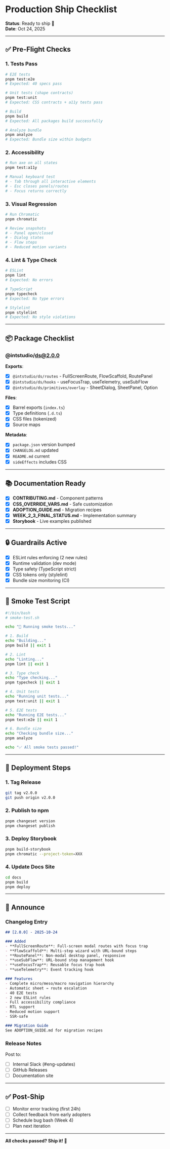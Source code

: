 # Production Ship Checklist

**Status**: Ready to ship 🚢  
**Date**: Oct 24, 2025

---

## ✅ Pre-Flight Checks

### **1. Tests Pass**
```bash
# E2E tests
pnpm test:e2e
# Expected: 40 specs pass

# Unit tests (shape contracts)
pnpm test:unit
# Expected: CSS contracts + a11y tests pass

# Build
pnpm build
# Expected: All packages build successfully

# Analyze bundle
pnpm analyze
# Expected: Bundle size within budgets
```

### **2. Accessibility**
```bash
# Run axe on all states
pnpm test:a11y

# Manual keyboard test
# - Tab through all interactive elements
# - Esc closes panels/routes
# - Focus returns correctly
```

### **3. Visual Regression**
```bash
# Run Chromatic
pnpm chromatic

# Review snapshots
# - Panel open/closed
# - Dialog states
# - Flow steps
# - Reduced motion variants
```

### **4. Lint & Type Check**
```bash
# ESLint
pnpm lint
# Expected: No errors

# TypeScript
pnpm typecheck
# Expected: No type errors

# Stylelint
pnpm stylelint
# Expected: No style violations
```

---

## 📦 Package Checklist

### **@intstudio/ds@2.0.0**

**Exports**:
- [x] `@intstudio/ds/routes` - FullScreenRoute, FlowScaffold, RoutePanel
- [x] `@intstudio/ds/hooks` - useFocusTrap, useTelemetry, useSubFlow
- [x] `@intstudio/ds/primitives/overlay` - SheetDialog, SheetPanel, Option

**Files**:
- [x] Barrel exports (`index.ts`)
- [x] Type definitions (`.d.ts`)
- [x] CSS files (tokenized)
- [x] Source maps

**Metadata**:
- [x] `package.json` version bumped
- [x] `CHANGELOG.md` updated
- [x] `README.md` current
- [x] `sideEffects` includes CSS

---

## 📚 Documentation Ready

- [x] **CONTRIBUTING.md** - Component patterns
- [x] **CSS_OVERRIDE_VARS.md** - Safe customization
- [x] **ADOPTION_GUIDE.md** - Migration recipes
- [x] **WEEK_2_3_FINAL_STATUS.md** - Implementation summary
- [x] **Storybook** - Live examples published

---

## 🔒 Guardrails Active

- [x] ESLint rules enforcing (2 new rules)
- [x] Runtime validation (dev mode)
- [x] Type safety (TypeScript strict)
- [x] CSS tokens only (stylelint)
- [x] Bundle size monitoring (CI)

---

## 🧪 Smoke Test Script

```bash
#!/bin/bash
# smoke-test.sh

echo "🧪 Running smoke tests..."

# 1. Build
echo "Building..."
pnpm build || exit 1

# 2. Lint
echo "Linting..."
pnpm lint || exit 1

# 3. Type check
echo "Type checking..."
pnpm typecheck || exit 1

# 4. Unit tests
echo "Running unit tests..."
pnpm test:unit || exit 1

# 5. E2E tests
echo "Running E2E tests..."
pnpm test:e2e || exit 1

# 6. Bundle size
echo "Checking bundle size..."
pnpm analyze

echo "✅ All smoke tests passed!"
```

---

## 🚀 Deployment Steps

### **1. Tag Release**
```bash
git tag v2.0.0
git push origin v2.0.0
```

### **2. Publish to npm**
```bash
pnpm changeset version
pnpm changeset publish
```

### **3. Deploy Storybook**
```bash
pnpm build-storybook
pnpm chromatic --project-token=XXX
```

### **4. Update Docs Site**
```bash
cd docs
pnpm build
pnpm deploy
```

---

## 📢 Announce

### **Changelog Entry**

```markdown
## [2.0.0] - 2025-10-24

### Added
- **FullScreenRoute**: Full-screen modal routes with focus trap
- **FlowScaffold**: Multi-step wizard with URL-bound steps
- **RoutePanel**: Non-modal desktop panel, responsive
- **useSubFlow**: URL-bound step management hook
- **useFocusTrap**: Reusable focus trap hook
- **useTelemetry**: Event tracking hook

### Features
- Complete micro/meso/macro navigation hierarchy
- Automatic sheet → route escalation
- 40 E2E tests
- 2 new ESLint rules
- Full accessibility compliance
- RTL support
- Reduced motion support
- SSR-safe

### Migration Guide
See ADOPTION_GUIDE.md for migration recipes
```

### **Release Notes**

Post to:
- [ ] Internal Slack (#eng-updates)
- [ ] GitHub Releases
- [ ] Documentation site

---

## ✅ Post-Ship

- [ ] Monitor error tracking (first 24h)
- [ ] Collect feedback from early adopters
- [ ] Schedule bug bash (Week 4)
- [ ] Plan next iteration

---

**All checks passed? Ship it! 🚢**
